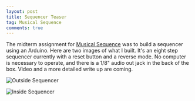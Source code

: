 ```yaml
---
layout: post
title: Sequencer Teaser
tag: Musical Sequence
comments: true
---
```


The midterm assignment for [Musical Sequence](/Musical-Sequence) was to build a sequencer using an Arduino. Here are two images of what I built. It's an eight step sequencer currently with a reset button and a reverse mode. No computer is necessary to operate, and there is a 1/8" audio out jack in the back of the box. Video and a more detailed write up are coming.

![Outside Sequencer](http://sklise.s3.amazonaws.com/musical-sequence/midterm-sequencer-outside.jpg)

![Inside Sequencer](http://sklise.s3.amazonaws.com/musical-sequence/midterm-sequencer-inside.jpg)